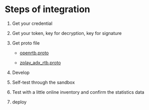 # Steps of integration

1. Get your credential

2. Get your token, key for decryption, key for signature

3. Get proto file

    - [openrtb.proto](./openrtb.proto)

    - [zplay_adx_rtb.proto](./zplay_adx_rtb.proto)

4. Develop

5. Self-test through the sandbox

6. Test with a little online inventory and confirm the statistics data

7. deploy
